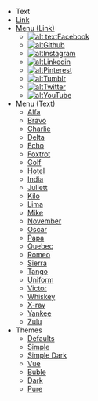 <!-- markdownlint-disable no-empty-links -->
<!-- markdownlint-disable-next-line first-line-heading -->

- Text
- [Link](http://google.com)
- [Menu (Link)](http://google.com)
  - [![alt text](https://icongr.am/simple/facebook.svg?colored&size=16)Facebook](http://facebook.com)
  - [![alt](https://icongr.am/simple/github.svg?colored&size=16)Github](http://github.com)
  - [![alt](https://icongr.am/simple/instagram.svg?colored&size=16)Instagram](http://instagram.com)
  - [![alt](https://icongr.am/simple/linkedin.svg?colored&size=16)Linkedin](http://linkedin.com)
  - [![alt](https://icongr.am/simple/pinterest.svg?colored&size=16)Pinterest](http://pinterest.com)
  - [![alt](https://icongr.am/simple/tumblr.svg?colored&size=16)Tumblr](http://tumblr.com)
  - [![alt](https://icongr.am/simple/twitter.svg?colored&size=16)Twitter](http://twitter.com)
  - [![alt](https://icongr.am/simple/youtube.svg?colored&size=16)YouTube](http://youtube.com)
- Menu <span>(Text)</span>
  - [Alfa](#)
  - [Bravo](#)
  - [Charlie](#)
  - [Delta](#)
  - [Echo](#)
  - [Foxtrot](#)
  - [Golf](#)
  - [Hotel](#)
  - [India](#)
  - [Juliett](#)
  - [Kilo](#)
  - [Lima](#)
  - [Mike](#)
  - [November](#)
  - [Oscar](#)
  - [Papa](#)
  - [Quebec](#)
  - [Romeo](#)
  - [Sierra](#)
  - [Tango](#)
  - [Uniform](#)
  - [Victor](#)
  - [Whiskey](#)
  - [X-ray](#)
  - [Yankee](#)
  - [Zulu](#)
- Themes
  - <a href="#" data-link-href="theme-defaults.css">Defaults</a>
  - <a href="#" data-link-href="theme-simple.css">Simple</a>
  - <a href="#" data-link-href="theme-simple-dark.css">Simple Dark</a>
  - <a href="#" data-link-href="https://cdn.jsdelivr.net/npm/docsify@4/lib/themes/vue.css">Vue</a>
  - <a href="#" data-link-href="https://cdn.jsdelivr.net/npm/docsify@4/lib/themes/buble.css">Buble</a>
  - <a href="#" data-link-href="https://cdn.jsdelivr.net/npm/docsify@4/lib/themes/dark.css">Dark</a>
  - <a href="#" data-link-href="https://cdn.jsdelivr.net/npm/docsify@4/lib/themes/pure.css">Pure</a>
